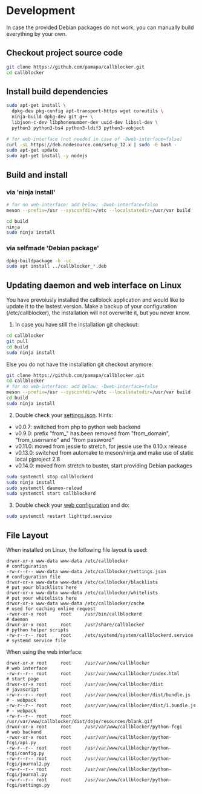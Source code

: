 # Development
In case the provided Debian packages do not work, you can manually
build everything by your own.


## Checkout project source code
```bash
git clone https://github.com/pamapa/callblocker.git
cd callblocker
```


## Install build dependencies
```bash
sudo apt-get install \
  dpkg-dev pkg-config apt-transport-https wget coreutils \
  ninja-build dpkg-dev git g++ \
  libjson-c-dev libphonenumber-dev uuid-dev libssl-dev \
  python3 python3-bs4 python3-ldif3 python3-vobject

# for web-interface (not needed in case of -Dweb-interface=false)
curl -sL https://deb.nodesource.com/setup_12.x | sudo -E bash -
sudo apt-get update
sudo apt-get install -y nodejs
```


## Build and install

### via 'ninja install'
```bash
# for no web-interface: add below: -Dweb-interface=false
meson --prefix=/usr --sysconfdir=/etc --localstatedir=/usr/var build

cd build
ninja
sudo ninja install
```

### via selfmade 'Debian package'
```bash
dpkg-buildpackage -b -uc
sudo apt install ../callblocker_*.deb
```


## Updating daemon and web interface on Linux
You have prevoiusly installed the callblock application and would like to update it to the lastest version. Make a backup
of your configuration (/etc/callblocker), the installation will not overwrite it, but you never know.

1. In case you have still the installation git checkout:
```bash
cd callblocker
git pull
cd build
sudo ninja install
```

Else you do not have the installation git checkout anymore:
```bash
git clone https://github.com/pamapa/callblocker.git
cd callblocker
# for no web-interface: add below: -Dweb-interface=false
meson --prefix=/usr --sysconfdir=/etc --localstatedir=/usr/var build
cd build
sudo ninja install
```

2. Double check your [settings.json](/etc/callblocker/README.md). Hints:
- v0.0.7: switched from php to python web backend
- v0.9.0: prefix "from_" has been removed from "from_domain", "from_username" and "from password"
- v0.11.0: moved from jessie to stretch, for jessie use the 0.10.x release
- v0.13.0: switched from automake to meson/ninja and make use of static local pjproject 2.8
- v0.14.0: moved from stretch to buster, start providing Debian packages

```bash
sudo systemctl stop callblockerd
sudo ninja install
sudo systemctl daemon-reload
sudo systemctl start callblockerd
```

3. Double check your [web configuration](/README.md#webInterface) and do:
```bash
sudo systemctl restart lighttpd.service
```


## <a name="fileLayout"></a> File Layout
When installed on Linux, the following file layout is used:
```
drwxr-xr-x www-data www-data /etc/callblocker                              # configuration
-rw-r--r-- www-data www-data /etc/callblocker/settings.json                # configuration file
drwxr-xr-x www-data www-data /etc/callblocker/blacklists                   # put your blacklists here
drwxr-xr-x www-data www-data /etc/callblocker/whitelists                   # put your whitelists here
drwxr-xr-x www-data www-data /etc/callblocker/cache                        # used for caching online request
-rwxr-xr-x root     root     /usr/bin/callblockerd                         # daemon
drwxr-xr-x root     root     /usr/share/callblocker                        # python helper scripts
-rw-r--r-- root     root     /etc/systemd/system/callblockerd.service      # systemd service file
```
When using the web interface:
```
drwxr-xr-x root     root     /usr/var/www/callblocker                      # web interface
-rw-r--r-- root     root     /usr/var/www/callblocker/index.html           # start page
drwxr-xr-x root     root     /usr/var/www/callblocker/dist                 # javascript
-rw-r--r-- root     root     /usr/var/www/callblocker/dist/bundle.js       # - webpack
-rw-r--r-- root     root     /usr/var/www/callblocker/dist/1.bundle.js     # - webpack
-rw-r--r-- root     root     /usr/var/www/callblocker/dist/dojo/resources/blank.gif
drwxr-xr-x root     root     /usr/var/www/callblocker/python-fcgi          # web backend
-rwxr-xr-x root     root     /usr/var/www/callblocker/python-fcgi/api.py
-rw-r--r-- root     root     /usr/var/www/callblocker/python-fcgi/config.py
-rw-r--r-- root     root     /usr/var/www/callblocker/python-fcgi/journal2.py
-rw-r--r-- root     root     /usr/var/www/callblocker/python-fcgi/journal.py
-rw-r--r-- root     root     /usr/var/www/callblocker/python-fcgi/settings.py
```

